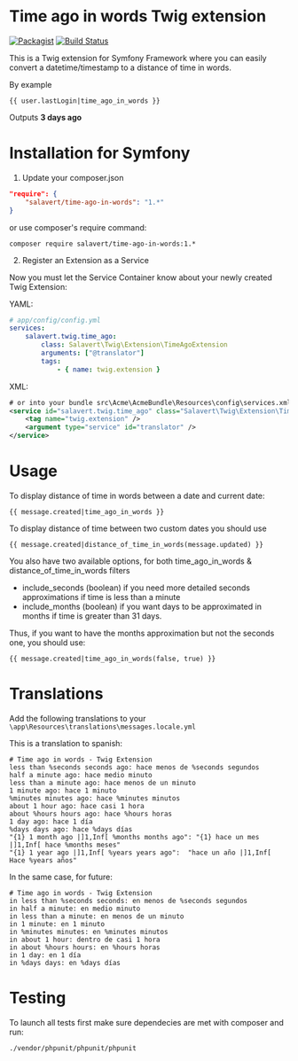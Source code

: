 # Time ago in words Twig extension
[![Packagist](https://img.shields.io/packagist/dt/salavert/time-ago-in-words.svg)]() [![Build Status](https://travis-ci.org/salavert/time-ago-in-words.svg?branch=master)](https://travis-ci.org/salavert/time-ago-in-words)

This is a Twig extension for Symfony Framework where you can easily convert a datetime/timestamp to a distance of time in words.

By example

```twig
{{ user.lastLogin|time_ago_in_words }}
```

Outputs __3 days ago__

# Installation for Symfony

1) Update your composer.json

```json
"require": {
    "salavert/time-ago-in-words": "1.*"
}
```

or use composer's require command:

    composer require salavert/time-ago-in-words:1.*

2) Register an Extension as a Service

Now you must let the Service Container know about your newly created Twig Extension:

YAML:

```yaml
# app/config/config.yml
services:
    salavert.twig.time_ago:
        class: Salavert\Twig\Extension\TimeAgoExtension
        arguments: ["@translator"]
        tags:
            - { name: twig.extension }
```

XML:

```xml
# or into your bundle src\Acme\AcmeBundle\Resources\config\services.xml
<service id="salavert.twig.time_ago" class="Salavert\Twig\Extension\TimeAgoExtension">
    <tag name="twig.extension" />
    <argument type="service" id="translator" />
</service>
```

# Usage

To display distance of time in words between a date and current date:

    {{ message.created|time_ago_in_words }}

To display distance of time between two custom dates you should use

    {{ message.created|distance_of_time_in_words(message.updated) }}

You also have two available options, for both time_ago_in_words & distance_of_time_in_words filters

- include_seconds (boolean) if you need more detailed seconds approximations if time is less than a minute
- include_months (boolean) if you want days to be approximated in months if time is greater than 31 days.

Thus, if you want to have the months approximation but not the seconds one, you should use:

    {{ message.created|time_ago_in_words(false, true) }}

# Translations

Add the following translations to your `\app\Resources\translations\messages.locale.yml`

This is a translation to spanish:

    # Time ago in words - Twig Extension
    less than %seconds seconds ago: hace menos de %seconds segundos
    half a minute ago: hace medio minuto
    less than a minute ago: hace menos de un minuto
    1 minute ago: hace 1 minuto
    %minutes minutes ago: hace %minutes minutos
    about 1 hour ago: hace casi 1 hora
    about %hours hours ago: hace %hours horas
    1 day ago: hace 1 día
    %days days ago: hace %days días
    "{1} 1 month ago |]1,Inf[ %months months ago": "{1} hace un mes |]1,Inf[ hace %months meses"
    "{1} 1 year ago |]1,Inf[ %years years ago":  "hace un año |]1,Inf[ Hace %years años"

In the same case, for future:

    # Time ago in words - Twig Extension
    in less than %seconds seconds: en menos de %seconds segundos
    in half a minute: en medio minuto
    in less than a minute: en menos de un minuto
    in 1 minute: en 1 minuto
    in %minutes minutes: en %minutes minutos
    in about 1 hour: dentro de casi 1 hora
    in about %hours hours: en %hours horas
    in 1 day: en 1 día
    in %days days: en %days días

# Testing

To launch all tests first make sure dependecies are met with composer and run:

    ./vendor/phpunit/phpunit/phpunit
